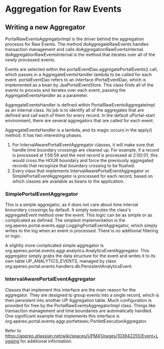 # Aggregation for Raw Events



## Writing a new Aggregator

PortalRawEventsAggregatorImpl is the driver behind the aggregation processs for Raw Events.  The method doAggregateRawEvents handles transaction management and calls doAggregationRawEventsInternal.  doAggregationRawEventsInternal is the method that iterates over all of the newly processed events.

Events are selected within the portalEventDao.aggregatePortalEvents() call, which passes in a AggregateEventsHandler lambda to be called for each event.  portalEventDao refers to an interface IPortalEventDao, which is implemented as a bean by JpaPortalEventStore.  This class finds all of the events to process and iterates over each event,
passing the AggregateEventsHandler as a parameter.

AggregateEventsHandler is defined within PortalRawEventsAggregateImpl as an internal class.  Its job is to identify all of the aggregates that are defined and call each of them for every record.  In the default uPortal-start environment, there are several aggregators that are called for each event.

AggregateEventsHandler is a lambda, and its magic occurs in the apply() method.  It has two interesting phases.

1. For IntervalAwarePortalEventAggregator classes, it will make sure that handle time boundary crossings are cleaned up.  For example, if a record is processed at 1:59:59 and the next record is processed at 2:00:01, this would cross the HOUR boundary and force the previously aggregated records that recognize that boundary crossing to be flushed.
2. Every class that implements IntervalAwarePortalEventAggregator or SimplePortalEventAggregator is processed for each record, based on which classes are available as beans to the application.

### SimplePortalEventAggregator

This is a simple aggregator, as it does not care about time interval bnoundary crossings by default.  It simply executes the class's aggregateEvent method over the event.  This logic can be as simple or as complicated as defined.  The simplest implementation is the org.apereo.portal.events.aggr.LoggingPortalEventAggregator, which simply writes to the log when an event is processed.  There is no additional filtering or logic.

A slightly more complicated simple aggregator is org.apereo.portal.events.aggr.analytics.AnalyticsEventAggregator.  This aggregator simply grabs the data structure for the event and writes it to its own table UP_ANALYTICS_EVENTS, managed by class org.apereo.portal.events.handlers.db.PersistentAnalyticsEvent.

### IntervalAwarePortalEventAggregator

Classes that implement this interface are the main reason for the aggregator.  They are designed to group events into a single record, which is then persistent into another UP Aggregation table.  Much configuration is provided for free by the PortalRawEventsAggregatorImpl class.  Things like transaction management and time boundaries are automatically handled.  One significant example that implements this interface is org.apereo.portal.events.aggr.portletexec.PortletExecutionAggregator.

Refer to https://apereo.atlassian.net/wiki/spaces/UPM41/pages/103942255/Event+Logging for additional information.


